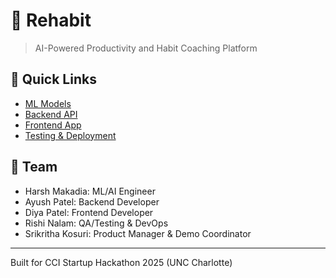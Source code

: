 # 🔄 Rehabit

> AI-Powered Productivity and Habit Coaching Platform

## 🚀 Quick Links
- [ML Models](ml/)
- [Backend API](backend/)
- [Frontend App](frontend/)
- [Testing & Deployment](testing/)

## 👥 Team
- Harsh Makadia: ML/AI Engineer
- Ayush Patel: Backend Developer  
- Diya Patel: Frontend Developer
- Rishi Nalam: QA/Testing & DevOps
- Srikritha Kosuri: Product Manager & Demo Coordinator

---
Built for CCI Startup Hackathon 2025 (UNC Charlotte)
